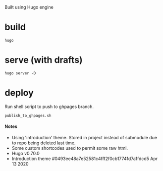 Built using Hugo engine

build
=====
```
hugo
```

serve (with drafts)
=====
```
hugo server -D
```

deploy
======
Run shell script to push to ghpages branch.
```
publish_to_ghpages.sh
```

#### Notes
* Using 'introduction' theme. Stored in project instead of submodule due to repo being deleted last time.
* Some custom shortcodes used to permit some raw html.
* Hugo v0.70.0
* Introduction theme #0493ee48a7e52581c4fff2f0cb17741d7a1fdcd5 Apr 13 2020
